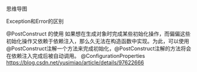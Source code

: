 思维导图

Exception和Error的区别


@PostConstruct 的使用
如果想在生成对象时完成某些初始化操作，而偏偏这些初始化操作又依赖于依赖注入，那么久无法在构造函数中实现。为此，可以使用@PostConstruct注解一个方法来完成初始化，@PostConstruct注解的方法将会在依赖注入完成后被自动调用。
@ConfigurationProperties 
https://blog.csdn.net/yusimiao/article/details/97622666


